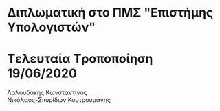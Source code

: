# Διπλωματική στο ΠΜΣ "Επιστήμης Υπολογιστών"
# Tελευταία Tροποποίηση 19/06/2020
Λαλουδάκης Κωνσταντίνος</br>
Νικόλαος-Σπυρίδων Κουτρουμάνης</br>
